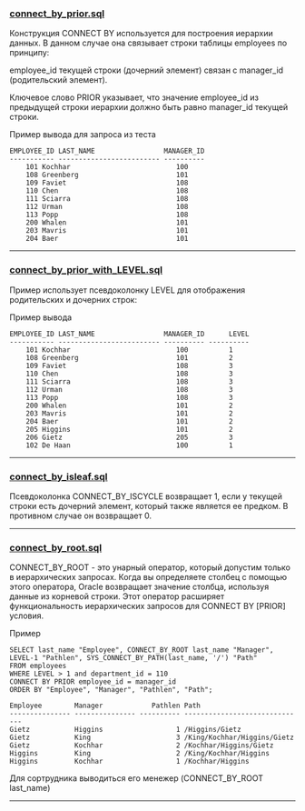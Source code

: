 ### [connect_by_prior.sql](connect_by_prior.sql)

Конструкция CONNECT BY используется для построения иерархии данных. В данном случае она связывает строки таблицы employees по принципу:

employee_id текущей строки (дочерний элемент) связан с manager_id (родительский элемент).

Ключевое слово PRIOR указывает, что значение employee_id из предыдущей строки иерархии должно быть равно manager_id текущей строки.

Пример вывода для запроса из теста 

    EMPLOYEE_ID LAST_NAME                 MANAGER_ID
    ----------- ------------------------- ----------
        101 Kochhar                          100
        108 Greenberg                        101
        109 Faviet                           108
        110 Chen                             108
        111 Sciarra                          108
        112 Urman                            108
        113 Popp                             108
        200 Whalen                           101
        203 Mavris                           101
        204 Baer                             101

---------------------------------------------------------

### [connect_by_prior_with_LEVEL.sql](connect_by_prior_with_LEVEL.sql)

Пример использует псевдоколонку LEVEL для отображения родительских и дочерних строк:

Пример вывода 

    EMPLOYEE_ID LAST_NAME                 MANAGER_ID      LEVEL
    ----------- ------------------------- ---------- ----------
        101 Kochhar                          100          1
        108 Greenberg                        101          2
        109 Faviet                           108          3
        110 Chen                             108          3
        111 Sciarra                          108          3
        112 Urman                            108          3
        113 Popp                             108          3
        200 Whalen                           101          2
        203 Mavris                           101          2
        204 Baer                             101          2
        205 Higgins                          101          2
        206 Gietz                            205          3
        102 De Haan                          100          1

---------------------------------------------------------

### [connect_by_isleaf.sql](connect_by_isleaf.sql)

Псевдоколонка CONNECT_BY_ISCYCLE возвращает 1, если у текущей строки есть дочерний элемент, который также является ее предком. В противном случае он возвращает 0.

---------------------------------------------------------

### [connect_by_root.sql](connect_by_root.sql)

CONNECT_BY_ROOT - это унарный оператор, который допустим только в иерархических запросах. Когда вы определяете столбец с помощью этого оператора, Oracle возвращает значение столбца, используя данные из корневой строки. Этот оператор расширяет функциональность иерархических запросов для CONNECT BY [PRIOR]  условия.

Пример

    SELECT last_name "Employee", CONNECT_BY_ROOT last_name "Manager",
    LEVEL-1 "Pathlen", SYS_CONNECT_BY_PATH(last_name, '/') "Path"
    FROM employees
    WHERE LEVEL > 1 and department_id = 110
    CONNECT BY PRIOR employee_id = manager_id
    ORDER BY "Employee", "Manager", "Pathlen", "Path";
    
    Employee        Manager            Pathlen Path
    --------------- --------------- ---------- ------------------------------
    Gietz           Higgins                  1 /Higgins/Gietz
    Gietz           King                     3 /King/Kochhar/Higgins/Gietz
    Gietz           Kochhar                  2 /Kochhar/Higgins/Gietz
    Higgins         King                     2 /King/Kochhar/Higgins
    Higgins         Kochhar                  1 /Kochhar/Higgins

Для сортрудника выводиться его менежер (CONNECT_BY_ROOT last_name)

---------------------------------------------------------




























